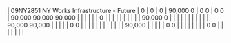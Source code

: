 | 09NY2851 NY Works Infrastructure - Future | 0 | 0 | 0 | 90,000  0 | 0  0 | 0  0 | 90,000  90,000  90,000 |
| | | | | 0 | | | |
| | | | | | 90,000  0 | | |
| | | | | | | | 90,000  90,000 |
| | | | 0  0 | | | | |
| | | | | | | 90,000 | |
| | | 0  0 | | | | | |
| | 0  0 | | | | | | |